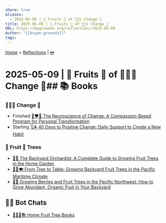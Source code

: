 ```yaml
---
share: true
aliases:
  - 2025-05-09 | 🍎 Fruits 🌳 of 🧘🏼‍♀️ Change 🔄
title: 2025-05-09 | 🍎 Fruits 🌳 of 🧘🏼‍♀️ Change 🔄
URL: https://bagrounds.org/reflections/2025-05-09
Author: "[[bryan-grounds]]"
tags: 
---
```

[Home](../index.md) > [Reflections](./index.md) | [⏮️](./2025-05-08.md)  
# 2025-05-09 | 🍎 Fruits 🌳 of 🧘🏼‍♀️ Change 🔄## 📚 Books  
  
### 🧘🏼‍♀️ Change 🔄  
- Finished [🧠❤️🔄 The Neuroscience of Change: A Compassion-Based Program for Personal Transformation](../books/the-neuroscience-of-change-a-compassion-based-program-for-personal-transformation.md)  
- Starting [🗓️➕ 40 Days to Positive Change: Daily Support to Create a New Habit](../books/40-days-to-positive-change-daily-support-to-create-a-new-habit.md)  
  
### 🍎 Fruit 🌳 Trees  
- [🏡🍎 The Backyard Orchardist: A Complete Guide to Growing Fruit Trees in the Home Garden](../../the-backyard-orchardist-a-complete-guide-to-growing-fruit-trees-in-the-home-garden.md)  
- [🌳🍎🍽️ From Tree to Table: Growing Backyard Fruit Trees in the Pacific Maritime Climate](../books/from-tree-to-table-growing-backyard-fruit-trees-in-the-pacific-maritime-climate.md)  
- [🍓🌳 Growing Berries and Fruit Trees in the Pacific Northwest: How to Grow Abundant, Organic Fruit in Your Backyard](../books/growing-berries-and-fruit-trees-in-the-pacific-northwest-how-to-grow-abundant-organic-fruit-in-your-backyard.md)  
  
  
## 🤖💬 Bot Chats  
- [🏡🍎🌳📚 Home Fruit Tree Books](../bot-chats/fruit-tree-books.md)